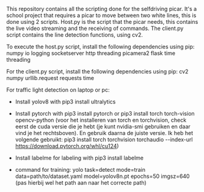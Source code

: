 This repository contains all the scripting done for the selfdriving picar. It's a school project that requires a picar to move between two white lines, this is done using 2 scripts. Host.py is the script that the picar needs, this contains the live video streaming and the receiving of commands. The client.py script contains the line detection functions, using cv2.

To execute the host.py script, install the following dependencies using pip:
numpy
io
logging
socketserver
http
threading
picamera2
flask
time
threading

For the client.py script, install the following dependencies using pip:
cv2
numpy
urllib.request
requests
time

For traffic light detection on laptop or pc:
- Install yolov8 with pip3 install ultralytics

- Install pytorch with pip3 install pytorch or pip3 install torch torch-vision opencv-python (voor het installeren van torch en torchvision, check eerst de cuda versie die je hebt (je kunt nvidia-smi gebruiken en daar vind je het rechtsboven). En gebruik daarna de juiste versie. Ik heb het volgende gebruikt: pip3 install torch torchvision torchaudio --index-url https://download.pytorch.org/whl/cu124)

- Install labelme for labeling with pip3 install labelme

- command for training: yolo task=detect mode=train data=path/to/dataset.yaml model=yolov8n.pt epochs=50 imgsz=640 (pas hierbij wel het path aan naar het correcte path)